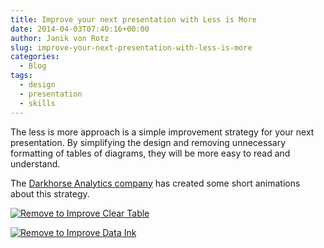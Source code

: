 ```yaml
---
title: Improve your next presentation with Less is More
date: 2014-04-03T07:40:16+00:00
author: Janik von Rotz
slug: improve-your-next-presentation-with-less-is-more
categories:
  - Blog
tags:
  - design
  - presentation
  - skills
---
```

The less is more approach is a simple improvement strategy for your next presentation. By simplifying the design and removing unnecessary formatting of tables of diagrams, they will be more easy to read and understand.
<!--more-->
The <a href="http://darkhorseanalytics.com/blog/">Darkhorse Analytics company</a> has created some short animations about this strategy.

[![Remove to Improve Clear Table](/wp-content/uploads/2014/04/Remove-to-Improve-Clear-Table.gif)](https://janikvonrotz.ch/2014/04/03/improve-your-next-presentation-with-less-is-more/remove-to-improve-clear-table/)

[![Remove to Improve Data Ink](/wp-content/uploads/2014/04/Remove-to-Improve-Data-Ink.gif)](https://janikvonrotz.ch/2014/04/03/improve-your-next-presentation-with-less-is-more/remove-to-improve-data-ink/)